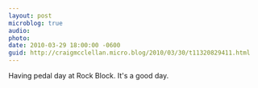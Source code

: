 ```yaml
---
layout: post
microblog: true
audio: 
photo: 
date: 2010-03-29 18:00:00 -0600
guid: http://craigmcclellan.micro.blog/2010/03/30/t11320829411.html
---
```

Having pedal day at Rock Block. It's a good day.
